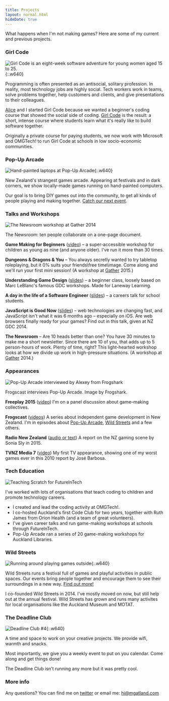 ```yaml
---
title: Projects
layout: normal.html
hideDate: true
---
```


What happens when I'm not making games? Here are some of my current and previous projects.

<h3>Girl Code</h3>

![Girl Code is an eight-week software adventure for young women aged 15 to 25.](/images/girl-code.png){:.w640}

Programming is often presented as an antisocial, solitary profession. In reality, most technology jobs are highly social. Tech workers work in teams, solve problems together, help customers and clients, and give presentations to their colleagues.

[Alice](https://twitter.com/tangygrape) and I started Girl Code because we wanted a beginner's coding course that showed the social side of coding. [Girl Code](http://girlcode.co.nz/) is the result: a short, intense course where students learn what it's really like to build software together.

Originally a private course for paying students, we now work with Microsoft and OMGTech! to run Girl Code at schools in low socio-economic communities.

<h3>Pop-Up Arcade</h3>

![Hand-painted laptops at Pop-Up Arcade](/images/pop-up-arcade.jpg){:.w640}

New Zealand's strangest games arcade. Appearing at festivals and in dark corners, we show locally-made games running on hand-painted computers.

Our goal is to bring DIY games out into the community, to get all kinds of people playing and making together. [Catch our next event](http://popuparcade.co.nz).

<h3>Talks and Workshops</h3>

![The Newsroom workshop at Gather 2014](/images/2014-07-12-gather-newsroom-workshop-800x.jpg)

<p class="caption">The Newsroom: ten people collaborate on a one–page document.</p>

<p><strong>Game Making for Beginners</strong> (<a href="https://www.youtube.com/watch?v=mfd0Utm7ePI/">video</a>) – a super-accessible workshop for children as young as nine (and anyone older). I've run it more than 30 times.</p>

<p><strong>Dungeons &amp; Dragons &amp; You</strong> – You always secretly wanted to try tabletop roleplaying, but it 0% suits your friends\free time\image. Come along and we'll run your first mini session! (A workshop at <a href="http://gathergather.co.nz/">Gather</a> 2015.)</p>

<p><strong>Understanding Game Design</strong> (<a href="https://www.matthewgatland.com/game-design-talk/">slides</a>) – a beginner class, loosely based on Marc LeBlanc's famous GDC workshops. Made for Laneway Learning.</p>

<p><strong>A day in the life of a Software Engineer</strong> (<a href="https://www.matthewgatland.com/talkforschools2/">slides</a>) – a careers talk for school students.</p>

<p><strong>JavaScript is Good Now</strong> (<a href="https://www.matthewgatland.com/javascriptisgoodnow/#/">slides</a>) – web technologies are changing fast, and JavaScript isn't what it was 6 months ago – especially on iOS. Are web browsers finally ready for your games? Find out in this talk, given at NZ GDC 2014.</p>

<p><strong>The Newsroom</strong> – Are 10 heads better than one? You have 30 minutes to make me a short newsletter. Since there are 10 of you, that adds up to 5 person-hours of work. Plenty of time, right? This light-hearted workshop looks at how we divide up work in high-pressure situations. (A workshop at <a href="http://gathergather.co.nz/">Gather</a> 2014.)</p>

<h3>Appearances</h3>

![Pop-Up Arcade interviewed by Alexey from Frogshark](/images/frogscast.jpg)

<p class="caption">Frogscast interviews Pop-Up Arcade. Image by Frogshark.</p>

<p><strong>Freeplay 2015</strong> (<a href="https://www.youtube.com/watch?v=4_ktMqNnXaQ">video</a>) I'm on a panel discussion about game–making collectives.</p>

<p><strong>Frogscast</strong> (<a href="http://frogshark.com/podcast-2/">videos</a>) A series about independent game development in New Zealand. I'm in episodes about <a href="http://frogshark.com/2015/06/podcast-05-pop-up-arcade/">Pop-Up Arcade</a>, <a href="https://www.youtube.com/watch?v=BT4FsWm-hko">Wild Streets</a> and a few others.</p>

<p><strong>Radio New Zealand</strong> (<a href="http://www.radionz.co.nz/national/programmes/nz-society/20150225">audio or text</a>) A report on the NZ gaming scene by Sonia Sly in 2015.</p>

<p><strong>TVNZ Media 7</strong> (<a href="https://www.youtube.com/watch?v=2sZX9n0YC7w">video</a>) My first TV appearance, showing one of my worst games ever in this 2010 report by José Barbosa.</p>

<h3>Tech Education</h3>

![Teaching Scratch for FutureInTech](/images/workshops-futureintech.jpg)

I've worked with lots of organisations that teach coding to children and promote technology careers.

* I created and lead the coding activity at OMGTech!.
* I co-hosted Auckland's first Code Club for two years, together with Ruth James from Orion Health (and a team of great volunteers).
* I've given career talks and run game-making workshops at schools through FutureInTech.
* Pop-Up Arcade ran a series of 20 game-making workshops for Auckland Libraries.

<!--
Education work

Talks:
- Te Atatu Intermediate (again) (FutureInTech) 2015-07-27
- Waiheke High School (FutureInTech) 2015-05-22 * 6!
- Selwyn College (FutureInTech) 2015-05-06
- Epsom Girls Grammar School (FutureInTech) 2015-04-29
- Survival Code launch event 2015-04-15
- Liston College (FutureInTech) 2015-02-12
- Te Atatu Intermediate (FutureInTech) 2014-11-03
- Avondale College (FutureInTech) 2014-07-25
- Mount Roskill Grammar School (ICT-Connect)
- Glendowie College (FIT)

Orion Health Code Club (ages 11 to 13)
- 2014 Term 4, started the club, organising, creating activites and mentoring
- 2015 Term 1 cont
- I'm still involved but trying to do less organisational work as our other mentors take on more responsibility

OMGTech running the coding activity (ages 6 to 16):
- 2015-04-25 Tamaki Primary School
- 2015-02-28 Manurewa East School
- 2014-12-13 Edmonton Primary School
- 2014-10-17 at GridAKL

Game making workshops at City Center Library (with Scratch)
- 20 workshops at 20 Libraries in July 2015! (I was only at 17 of them)
- City Center Library - ages 13 and up 2015-04-16
- City Center Library - ages 12 and under 2015-04-11
- Library Staff 2015-04-02 (Stencyl, not Scratch)

Other Scratch workshops, through Future In Tech, usually for 9-year-olds:
- Rosebank Road 2014-08-29
- Epsom Normal Primary School (again) 2014-08-18
- Pt. England School 2014-08-08
- Ponsonby Primary School
- Epsom Normal Primary School 2014-06-23

Gather HTML+CSS or Python workshops (usually year 11\15-year-olds):
- Kaitaia Abundant Life School 2015-08-17
- Kelston Girls' College 2014-08-15
- Tamaki College
- Howick College
- Mount Roskill Grammar School
- Westlake Girls' High School
- Okaihau College

-->

<h3>Wild Streets</h3>

![Running around playing games outside](/images/wild-streets.jpg){:.w640}

Wild Streets runs a festival full of games and playful activities in public spaces. Our events bring people together and encourage them to see their surroundings in a new way. [Find out more!](http://wildstreets.weebly.com/)

I co-founded Wild Streets in 2014. I've mostly moved on now, but still help out at the annual festival. Wild Streets has grown and runs many activites for local organisations like the Auckland Museum and MOTAT.

<h3>The Deadline Club</h3>

![Deadline Club #4](/images/deadline-club.jpg){:.w640}

A time and space to work on your creative projects. We provide wifi, warmth and snacks.

Most importantly, we give you a weekly event to put on you calendar. Come along and get things done!

The Deadline Club isn't running any more but it was pretty cool.

<h3>More info</h3>

Any questions? You can find me on [twitter](http://twitter.com/mgatland) or email me: <hi@mgatland.com>

